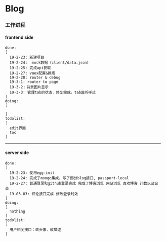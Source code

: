 # Blog

### 工作进程

#### frontend side
```
done: 
[
  19-2-23: 新建项目
  19-2-24:  mock数据（client/data.json）
  19-2-25: 完成api获取
  19-2-27: vuex配置&排版
  19-2-28: router & debug
  19-3-1: router to page
  19-3-2：背景图片显示
  19-3-3: 管理tab的状态，修复完成。tab监听样式
]
doing:
[
  
]
todolist:
[
  edit界面
  toc
]
```

------------------

#### server side
```
done: 
[
  19-2-23: 使用egg-init
  19-2-24: 完成了mongo集成，写了部分blog接口, passport-local
  19-2-27: 普通登录和github登录完成 完成了博客浏览 网站浏览 喜欢博客 计数以及记录
  19-03-03: 评论接口完成 修改登录时效
]
doing:
[
  nothing
]
todolist:
[
  用户相关接口：改头像，改描述
]
```
